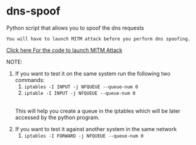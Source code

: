 # dns-spoof
Python script that allows you to spoof the dns requests

`You will have to launch MITM attack before you perform dns spoofing.`

<a href='https://github.com/itzVort3x1/arp-spoof'>Click here For the code to launch MITM Attack</a>

NOTE:
<br />
1) If you want to test it on the same system run the following two commands:
   1) ```iptables -I INPUT -j NFQUEUE --queue-num 0```
   2) ```iptable -I INPUT -j NFQUEUE --queue-num 0```
   <br/>
   <p>This will help you create a queue in the iptables which will be later accessed by the python program.</p>
2) If you want to test it against another system in the same network
   1) ```iptables -I FORWARD -j NFQUEUE --queue-num 0```
